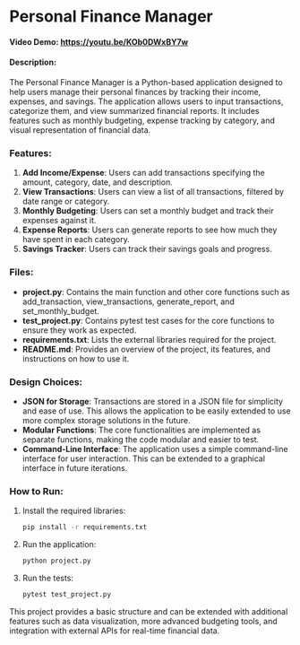 # Personal Finance Manager

#### Video Demo: https://youtu.be/KOb0DWxBY7w

#### Description:
The Personal Finance Manager is a Python-based application designed to help users manage their personal finances by tracking their income, expenses, and savings. The application allows users to input transactions, categorize them, and view summarized financial reports. It includes features such as monthly budgeting, expense tracking by category, and visual representation of financial data.

### Features:
1. **Add Income/Expense**: Users can add transactions specifying the amount, category, date, and description.
2. **View Transactions**: Users can view a list of all transactions, filtered by date range or category.
3. **Monthly Budgeting**: Users can set a monthly budget and track their expenses against it.
4. **Expense Reports**: Users can generate reports to see how much they have spent in each category.
5. **Savings Tracker**: Users can track their savings goals and progress.

### Files:
- **project.py**: Contains the main function and other core functions such as add_transaction, view_transactions, generate_report, and set_monthly_budget.
- **test_project.py**: Contains pytest test cases for the core functions to ensure they work as expected.
- **requirements.txt**: Lists the external libraries required for the project.
- **README.md**: Provides an overview of the project, its features, and instructions on how to use it.

### Design Choices:
- **JSON for Storage**: Transactions are stored in a JSON file for simplicity and ease of use. This allows the application to be easily extended to use more complex storage solutions in the future.
- **Modular Functions**: The core functionalities are implemented as separate functions, making the code modular and easier to test.
- **Command-Line Interface**: The application uses a simple command-line interface for user interaction. This can be extended to a graphical interface in future iterations.

### How to Run:
1. Install the required libraries:
    ```bash
    pip install -r requirements.txt
    ```
2. Run the application:
    ```bash
    python project.py
    ```
3. Run the tests:
    ```bash
    pytest test_project.py
    ```

This project provides a basic structure and can be extended with additional features such as data visualization, more advanced budgeting tools, and integration with external APIs for real-time financial data.
